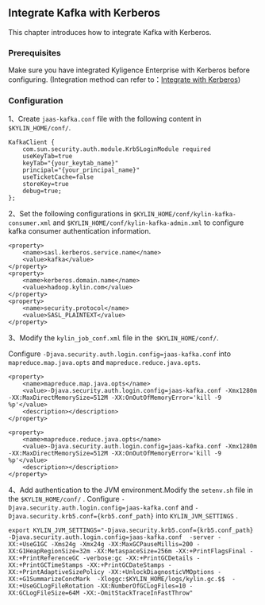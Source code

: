 ## Integrate Kafka with Kerberos

This chapter introduces how to integrate Kafka with Kerberos.

### Prerequisites

Make sure you have integrated  Kyligence Enterprise with Kerberos before configuring. (Integration method can refer to：[Integrate with Kerberos](./kerberos.en.md))

### Configuration

1、Create `jaas-kafka.conf` file with the following content in `$KYLIN_HOME/conf/`.

```
KafkaClient {
    com.sun.security.auth.module.Krb5LoginModule required
    useKeyTab=true
    keyTab="{your_keytab_name}"
    principal="{your_principal_name}"
    useTicketCache=false
    storeKey=true
    debug=true;
};
```



2、Set the following configurations in `$KYLIN_HOME/conf/kylin-kafka-consumer.xml` and `$KYLIN_HOME/conf/kylin-kafka-admin.xml` to configure kafka consumer authentication information.

```
<property>
    <name>sasl.kerberos.service.name</name>
    <value>kafka</value>
</property>
<property>
    <name>kerberos.domain.name</name>
    <value>hadoop.kylin.com</value>
</property>
<property>
    <name>security.protocol</name>
    <value>SASL_PLAINTEXT</value>
</property>
```

3、Modify the `kylin_job_conf.xml`  file in the` $KYLIN_HOME/conf/`.

Configure `-Djava.security.auth.login.config=jaas-kafka.conf` into `mapreduce.map.java.opts` and `mapreduce.reduce.java.opts`.

```
<property>
    <name>mapreduce.map.java.opts</name>
    <value>-Djava.security.auth.login.config=jaas-kafka.conf -Xmx1280m -XX:MaxDirectMemorySize=512M -XX:OnOutOfMemoryError='kill -9 %p'</value>
    <description></description>
</property>

<property>
    <name>mapreduce.reduce.java.opts</name>
    <value>-Djava.security.auth.login.config=jaas-kafka.conf -Xmx1280m -XX:MaxDirectMemorySize=512M -XX:OnOutOfMemoryError='kill -9 %p'</value>
    <description></description>
</property>
```

4、Add authentication to the JVM environment.Modify the `setenv.sh`  file in the `$KYLIN_HOME/conf/` . Configure  `-Djava.security.auth.login.config=jaas-kafka.conf`  and `-Djava.security.krb5.conf={krb5.conf_path}`   into `KYLIN_JVM_SETTINGS` .

```shell
export KYLIN_JVM_SETTINGS="-Djava.security.krb5.conf={krb5.conf_path} -Djava.security.auth.login.config=jaas-kafka.conf  -server -XX:+UseG1GC -Xms24g -Xmx24g -XX:MaxGCPauseMillis=200 -XX:G1HeapRegionSize=32m -XX:MetaspaceSize=256m -XX:+PrintFlagsFinal -XX:+PrintReferenceGC -verbose:gc -XX:+PrintGCDetails -XX:+PrintGCTimeStamps -XX:+PrintGCDateStamps -XX:+PrintAdaptiveSizePolicy -XX:+UnlockDiagnosticVMOptions -XX:+G1SummarizeConcMark  -Xloggc:$KYLIN_HOME/logs/kylin.gc.$$  -XX:+UseGCLogFileRotation -XX:NumberOfGCLogFiles=10 -XX:GCLogFileSize=64M -XX:-OmitStackTraceInFastThrow"
```

